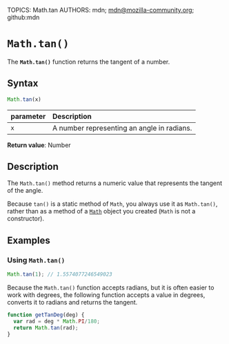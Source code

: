 TOPICS: Math.tan
AUTHORS: mdn; mdn@mozilla-community.org; github:mdn

# `Math.tan()`

The **`Math.tan()`** function returns the tangent of a number.

## Syntax

```javascript
Math.tan(x)
```

| parameter | Description |
| :-- | :-- |
| `x` | A number representing an angle in radians.|

**Return value**: Number

## Description

The `Math.tan()` method returns a numeric value that represents the tangent of the angle.

Because `tan()` is a static method of `Math`, you always use it as `Math.tan()`, rather than as a
method of a [`Math`](/en/webfrontend/Math) object you created (`Math` is not a constructor).

## Examples

### Using `Math.tan()`

```javascript
Math.tan(1); // 1.5574077246549023
```

Because the `Math.tan()` function accepts radians, but it is often easier to work with degrees,
the following function accepts a value in degrees, converts it to radians and returns the tangent.

```javascript
function getTanDeg(deg) {
  var rad = deg * Math.PI/180;
  return Math.tan(rad);
}
```
